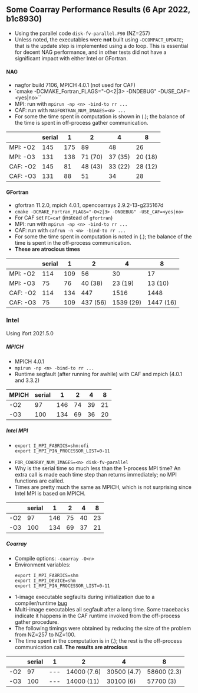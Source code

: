 ## Some Coarray Performance Results (6 Apr 2022, b1c8930)

* Using the parallel code `disk-fv-parallel.F90` (NZ=257)
* Unless noted, the executables were **not** built using `-DCOMPACT_UPDATE`;
  that is the update step is implemented using a do loop. This is essential
  for decent NAG performance, and in other tests did not have a significant
  impact with either Intel or GFortran.

#### NAG

* nagfor build 7106, MPICH 4.0.1 (not used for CAF)
* `cmake -DCMAKE_Fortran_FLAGS="-O<2|3> -DNDEBUG" -DUSE_CAF=<yes|no>``
* MPI: run with `mpirun -np <n> -bind-to rr ...`
* CAF: run with `NAGFORTRAN_NUM_IMAGES=<n> ...`
* For some the time spent in computation is shown in (.); the balance of the
  time is spent in off-process gather communication.

|          | serial |   1 |    2    |    4    |    8    |
|----------|--------|-----|---------|---------|---------|
| MPI: -O2 |   145  | 175 | 89      | 48      | 26      |
| MPI: -O3 |   131  | 138 | 71 (70) | 37 (35) | 20 (18) |
| CAF: -O2 |   145  |  81 | 48 (43) | 33 (22) | 28 (12) |
| CAF: -O3 |   131  |  88 | 51      | 34      | 28      |

#### GFortran

* gfortran 11.2.0, mpich 4.0.1, opencoarrays 2.9.2-13-g235167d
* `cmake -DCMAKE_Fortran_FLAGS="-O<2|3> -DNDEBUG" -USE_CAF=<yes|no>`
* For CAF set `FC=caf` (instead of `gfortran`)
* MPI: run with `mpirun -np <n> -bind-to rr ...`
* CAF: run with `cafrun -n <n> -bind-to rr ...`
* For some the time spent in computation is noted in (.); the balance of the
  time is spent in the off-process communication.
* **These are atrocious times**

|          | serial |  1  |   2  |   4  |   8  |
|----------|--------|-----|------|------|------|
| MPI: -O2 |   114  | 109 |   56      |   30      |   17      |
| MPI: -O3 |    75  |  76 |   40 (38) |   23 (19) |   13 (10) |
| CAF: -O2 |   114  | 134 |  447      | 1516      | 1448      |
| CAF: -O3 |    75  | 109 |  437 (56) | 1539 (29) | 1447 (16) |


### Intel

Using ifort 2021.5.0

##### MPICH
* MPICH 4.0.1
* `mpirun -np <n> -bind-to rr ...`
 * Runtime segfault (after running for awhile) with CAF and mpich (4.0.1 and 3.3.2)

| MPICH | serial | 1 | 2 | 4 | 8 |
|----------|--------|---|---|---|---|
| -O2 |  97 | 146 | 74 | 39 | 21 |
| -O3 | 100 | 134 | 69 | 36 | 20 |

##### Intel MPI
*
      export I_MPI_FABRICS=shm:ofi
      export I_MPI_PIN_PROCESSOR_LIST=0-11
* `FOR_COARRAY_NUM_IMAGES=<n> disk-fv-parallel`
* Why is the serial time so much less than the 1-process MPI time?
  An extra call is made each time step than returns immediately;
  no MPI functions are called.
* Times are pretty much the same as MPICH, which is not surprising
  since Intel MPI is based on MPICH.

|          | serial | 1 | 2 | 4 | 8 |
|----------|--------|---|---|---|---|
| -O2 |  97 |  146 | 75 | 40 | 23 |
| -O3 | 100 |  134 | 69 | 37 | 21 |

##### Coarray

* Compile options: `-coarray -O<n>`
* Environment variables:
  ```
  export I_MPI_FABRICS=shm
  export I_MPI_DEVICE=shm
  export I_MPI_PIN_PROCESSOR_LIST=0-11
  ```
* 1-image executable segfaults during initialization due to a
  compiler/runtime [bug](https://community.intel.com/t5/Intel-Fortran-Compiler/Coarray-runtime-bug/m-p/1374152#M160881)
* Multi-image executables all segfault after a long time. Some tracebacks
  indicate it happens in the CAF runtime invoked from the off-process gather
  procedure.
* The following timings were obtained by reducing the size of the problem
  from NZ=257 to NZ=100.
* The time spent in the computation is in (.); the rest is the off-process
  communication call. **The results are atrocious**


|     | serial |  1  |      2      |      4      |      8      |
|-----|--------|-----|-------------|-------------|-------------|
| -O2 |    97  | --- | 14000 (7.6) | 30500 (4.7) | 58600 (2.3) |
| -O3 |   100  | --- | 14000 (11)  | 30100 (6)   | 57700 (3)   |
